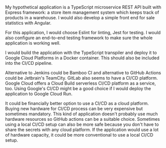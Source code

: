 My hypothetical application is a TypeScript microservice REST API built with Express framework: a store item management system which keeps track of products in a warehouse. I would also develop a simple front end for sale statistics with Angular.

For this application, I would choose Eslint for linting, Jest for testing. I would also configure an end-to-end testing framework to make sure the whole application is working well.

I would build the application with the TypeScript transpiler and deploy it to Google Cloud Platforms in a Docker container. This should also be included into the CI/CD pipeline.

Alternative to Jenkins could be Bamboo CI and alternative to GitHub Actions could be Jetbrain's TeamCity. GitLab also seems to have a CI/CD platform. Google Cloud offers a Cloud Build serverless CI/CD platform as a service, too. Using Google's CI/CD might be a good choice if I would deploy the application to Google Cloud Run.

It could be financially better option to use a CI/CD as a cloud platform. Buying new hardware for CI/CD process can be very expensive but sometimes mandatory. This kind of application doesn't probably use much hardware resources so GitHub actions can be a suitable choice. Sometimes using a local CI/CD setup can also be more safe because you don't have to share the secrets with any cloud platform. If the application would use a lot of hardware capacity, it could be more conventional to use a local CI/CD setup.